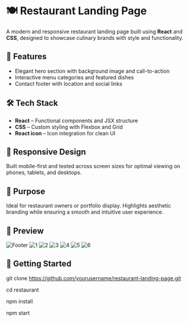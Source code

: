 # 🍽️ Restaurant Landing Page

A modern and responsive restaurant landing page built using **React** and **CSS**, designed to showcase culinary brands with style and functionality.

## 🚀 Features

- Elegant hero section with background image and call-to-action
- Interactive menu categories and featured dishes
- Contact footer with location and social links

## 🛠️ Tech Stack

- **React** – Functional components and JSX structure
- **CSS** – Custom styling with Flexbox and Grid
- **React icon** – Icon integration for clean UI

## 📱 Responsive Design

Built mobile-first and tested across screen sizes for optimal viewing on phones, tablets, and desktops.

## 🎯 Purpose

Ideal for restaurant owners or portfolio display. Highlights aesthetic branding while ensuring a smooth and intuitive user experience.

## 📸 Preview
![Footer](https://imgur.com/a/RqyoP61)
![1](https://snipboard.io/aTGKi4.jpg)
![2](https://snipboard.io/EU6ydv.jpg)
![3](https://snipboard.io/Zg4pac.jpg)
![4](https://snipboard.io/CzBVWd.jpg)
![5](https://snipboard.io/1HPZYN.jpg)
![6](https://snipboard.io/RIsubr.jpg)




## 📁 Getting Started

git clone https://github.com/yourusername/restaurant-landing-page.git

cd restaurant

npm install

npm start
